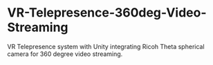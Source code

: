 # VR-Telepresence-360deg-Video-Streaming
VR Telepresence system with Unity integrating Ricoh Theta spherical camera for 360 degree video streaming.
